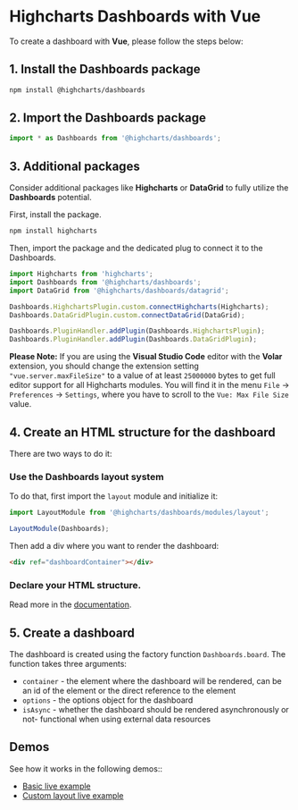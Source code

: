 # Highcharts Dashboards with Vue

To create a dashboard with **Vue**, please follow the steps below:

## 1. Install the Dashboards package

```bash
npm install @highcharts/dashboards
```

## 2. Import the Dashboards package

```typescript
import * as Dashboards from '@highcharts/dashboards';
```

## 3. Additional packages

Consider additional packages like **Highcharts** or **DataGrid** to fully utilize the **Dashboards** potential.

First, install the package.
```bash
npm install highcharts
```

Then, import the package and the dedicated plug to connect it to the Dashboards.

```typescript
import Highcharts from 'highcharts';
import Dashboards from '@highcharts/dashboards';
import DataGrid from '@highcharts/dashboards/datagrid';

Dashboards.HighchartsPlugin.custom.connectHighcharts(Highcharts);
Dashboards.DataGridPlugin.custom.connectDataGrid(DataGrid);

Dashboards.PluginHandler.addPlugin(Dashboards.HighchartsPlugin);
Dashboards.PluginHandler.addPlugin(Dashboards.DataGridPlugin);
```

__Please Note:__ If you are using the **Visual Studio Code** editor with the
**Volar** extension, you should change the extension setting
`"vue.server.maxFileSize"` to a value of at least `25000000` bytes to get
full editor support for all Highcharts modules. You will find it in the menu
`File` -> `Preferences` -> `Settings`, where you have to scroll to the
`Vue: Max File Size` value.

## 4. Create an HTML structure for the dashboard

There are two ways to do it:

### Use the Dashboards layout system
To do that, first import the `layout` module and initialize it:

```typescript
import LayoutModule from '@highcharts/dashboards/modules/layout';

LayoutModule(Dashboards);
```
Then add a div where you want to render the dashboard:
```html
<div ref="dashboardContainer"></div>
```
### Declare your HTML structure.
Read more in the [documentation](https://www.highcharts.com/docs/dashboards/layout-description).

## 5. Create a dashboard
The dashboard is created using the factory function `Dashboards.board`. The function takes three arguments:
- `container` - the element where the dashboard will be rendered, can be an id of the element or the direct reference to the element
- `options` - the options object for the dashboard
- `isAsync` - whether the dashboard should be rendered asynchronously or not- functional when using external data resources

## Demos
See how it works in the following demos::
- [Basic live example](https://stackblitz.com/edit/dashboards-vue3-fcutdg)
- [Custom layout live example](https://stackblitz.com/edit/dashboards-vue3-4qzk97)
